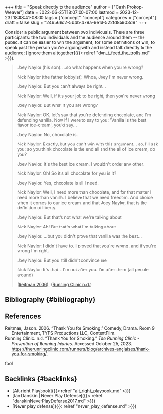 +++
title = "Speak directly to the audience"
author = ["Cash Prokop-Weaver"]
date = 2022-06-25T18:07:00-07:00
lastmod = 2023-12-23T18:08:41-08:00
tags = ["concept", "concept"]
categories = ["concept"]
draft = false
slug = "246566c2-5b4b-479a-9e1d-522fd85903d9"
+++

Consider a public argument between two individuals. There are three participants: the two individuals and the audience around them -- the public. It can be easier to win the argument, for some definitions of win, to speak past the person you're arguing with and instead talk directly to the audience; [ignore them altogether]({{< relref "don_t_feed_the_trolls.md" >}}).

> Joey Naylor (his son): ...so what happens when you're wrong?
>
> Nick Naylor (the father lobbyist): Whoa, Joey I'm never wrong.
>
> Joey Naylor: But you can't always be right...
>
> Nick Naylor: Well, if it's your job to be right, then you're never wrong
>
> Joey Naylor: But what if you are wrong?
>
> Nick Naylor: OK, let's say that you're defending chocolate, and I'm defending vanilla. Now if I were to say to you: 'Vanilla is the best flavor ice-cream', you'd say...
>
> Joey Naylor: No, chocolate is.
>
> Nick Naylor: Exactly, but you can't win with this argument... so, I'll ask you: so you think chocolate is the end all and the all of ice cream, do you?
>
> Joey Naylor: It's the best ice cream, I wouldn't order any other.
>
> Nick Naylor: Oh! So it's all chocolate for you is it?
>
> Joey Naylor: Yes, chocolate is all I need.
>
> Nick Naylor: Well, I need more than chocolate, and for that matter I need more than vanilla. I believe that we need freedom. And choice when it comes to our ice cream, and that Joey Naylor, that is the definition of liberty.
>
> Joey Naylor: But that's not what we're talking about
>
> Nick Naylor: Ah! But that's what I'm talking about.
>
> Joey Naylor: ...but you didn't prove that vanilla was the best...
>
> Nick Naylor: I didn't have to. I proved that you're wrong, and if you're wrong I'm right.
>
> Joey Naylor: But you still didn't convince me
>
> Nick Naylor: It's that… I'm not after you. I'm after them (all people around)
>
> (<a href="#citeproc_bib_item_1">Reitman 2006</a>), (<a href="#citeproc_bib_item_2">Running Clinic n.d.</a>)


## Bibliography {#bibliography}

## References

<style>.csl-entry{text-indent: -1.5em; margin-left: 1.5em;}</style><div class="csl-bib-body">
  <div class="csl-entry"><a id="citeproc_bib_item_1"></a>Reitman, Jason. 2006. “Thank You for Smoking.” Comedy, Drama. Room 9 Entertainment, TYFS Productions LLC, ContentFilm.</div>
  <div class="csl-entry"><a id="citeproc_bib_item_2"></a>Running Clinic. n.d. “Thank You for Smoking.” <i>The Running Clinic - Prevention of Running Injuries</i>. Accessed October 25, 2023. <a href="https://therunningclinic.com/runners/blog/archives-anglaises/thank-you-for-smoking/">https://therunningclinic.com/runners/blog/archives-anglaises/thank-you-for-smoking/</a>.</div>
</div>

foo1


## Backlinks {#backlinks}

-   [Alt-right Playbook]({{< relref "alt_right_playbook.md" >}})
-   [Ian Danskin | Never Play Defense]({{< relref "danskinNeverPlayDefense2017.md" >}})
-   [Never play defense]({{< relref "never_play_defense.md" >}})
